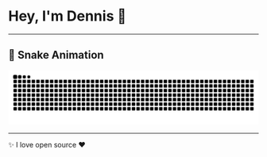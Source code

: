 # Hey, I'm Dennis 👋  
---

## 🐍 Snake Animation  
![GitHub Snake Animation](https://raw.githubusercontent.com/dennisimoo/dennisimoo/output/github-snake-dark.svg)

---

✨ I love open source ❤️
